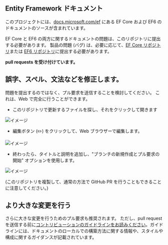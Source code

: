 ## <a name="entity-framework-docs"></a>Entity Framework ドキュメント

このプロジェクトには、[docs.microsoft.com/ef](https://docs.microsoft.com/ef/) にある EF Core および EF6 のドキュメントのソースが含まれています。 

EF Core と EF6 の両方に関するドキュメントの問題は、このリポジトリに提出する必要があります。 製品の問題 (バグ) は、必要に応じて、[EF Core リポジトリ](https://github.com/dotnet/efcore)または [EF6 リポジトリ](https://github.com/dotnet/ef6)に提出する必要があります。

**pull requests を受け付けています。**

## <a name="fixing-typosspellinggrammaretc"></a>誤字、スペル、文法などを修正します。

問題を提出するのではなく、プル要求を送信することを検討してください。 これは、Web で完全に行うことができます。

* このリポジトリで更新するファイルを探し、それをクリックして開きます

![イメージ](https://user-images.githubusercontent.com/1430078/64454137-10199400-d09f-11e9-9d1a-b7fdca2c518e.png)

* 編集ボタン (✏️) をクリックして、Web ブラウザーで編集します。

![イメージ](https://user-images.githubusercontent.com/1430078/64454321-85856480-d09f-11e9-85a6-1c93bc6611e2.png)

* 終わったら、タイトルと説明を追加し、"ブランチの新規作成とプル要求の開始" オプションを使用します。

![イメージ](https://user-images.githubusercontent.com/1430078/64454455-dac17600-d09f-11e9-922b-0346117011f5.png)

(このリポジトリを複製して、通常の方法で GitHub PR を行うこともできることに注意してください。)

## <a name="making-more-substantial-changes"></a>より大きな変更を行う

さらに大きな変更を行うためのプル要求も推奨されます。 ただし、pull request を送信する前に[コントリビューションのガイドラインをお読みください](CONTRIBUTING.md)。ガイドラインには、ドキュメントのローカルでの構築方法に関する情報や、スタイルや構成に関するガイダンスが記載されています。
